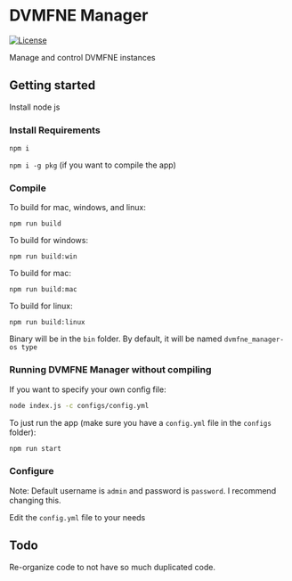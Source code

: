 # DVMFNE Manager

[![License](https://img.shields.io/badge/License-GPLv3-blue?style=for-the-badge)](https://www.gnu.org/licenses/gpl-3.0)

Manage and control DVMFNE instances

## Getting started

Install node js

### Install Requirements

`npm i`

`npm i -g pkg` (if you want to compile the app)

### Compile
To build for mac, windows, and linux:

`npm run build`

To build for windows:

`npm run build:win`

To build for mac:

`npm run build:mac`

To build for linux:

`npm run build:linux`

Binary will be in the `bin` folder. By default, it will be named `dvmfne_manager-os type`

### Running DVMFNE Manager without compiling

If you want to specify your own config file:
```bash
node index.js -c configs/config.yml
```

To just run the app (make sure you have a `config.yml` file in the `configs` folder):

```bash
npm run start
```

### Configure

Note: Default username is `admin` and password is `password`. I recommend changing this.

Edit the `config.yml` file to your needs

## Todo

Re-organize code to not have so much duplicated code.